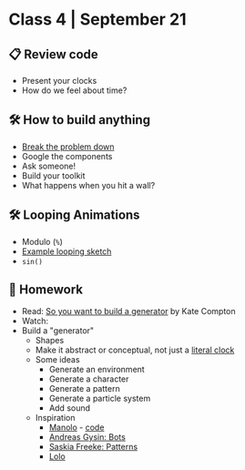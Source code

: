 # Class 4 | September 21

## 📋 Review code

* Present your clocks
* How do we feel about time?

## 🛠️ How to build anything

* [Break the problem down](https://twitter.com/monicaaquirk/status/1298447577671561216)
* Google the components
* Ask someone!
* Build your toolkit
* What happens when you hit a wall?

## 🛠️ Looping Animations

* Modulo (`%`)
* [Example looping sketch](https://editor.p5js.org/cacheflowe/sketches/JWQn2Wn4E)
* `sin()`

## 📝 Homework

* Read:
  [So you want to build a generator](http://galaxykate0.tumblr.com/post/139774965871/so-you-want-to-build-a-generator) by Kate Compton
* Watch:
* Build a "generator"
  * Shapes
  * Make it abstract or conceptual, not just a [literal clock](https://p5js.org/examples/input-clock.html)
  * Some ideas
    * Generate an environment
    * Generate a character
    * Generate a pattern
    * Generate a particle system
    * Add sound
  * Inspiration
    * [Manolo](https://www.behance.net/manoloide) - [code](https://github.com/manoloide/AllSketchs)
    * [Andreas Gysin: Bots](https://www.instagram.com/p/B9KGXmNByRa/)
    * [Saskia Freeke: Patterns](http://sasj.nl/)
    * [Lolo](https://www.instagram.com/p/Bo9XS81HomN/)
